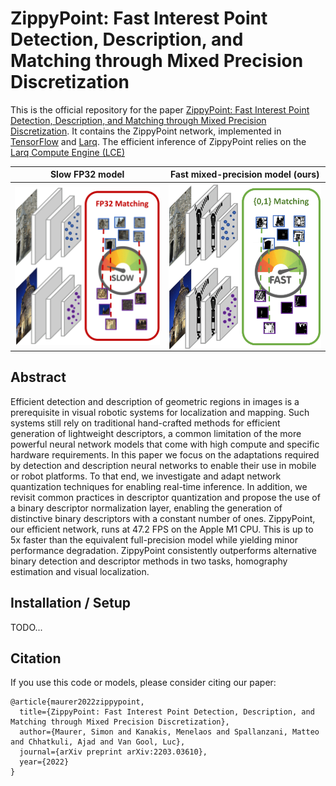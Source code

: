 # ZippyPoint: Fast Interest Point Detection, Description, and Matching through Mixed Precision Discretization

This is the official repository for the paper [ZippyPoint: Fast Interest Point Detection, Description, and Matching through Mixed Precision Discretization](https://arxiv.org/pdf/2203.03610.pdf).
It contains the ZippyPoint network, implemented in [TensorFlow](https://www.tensorflow.org/) and [Larq](https://github.com/larq/larq). 
The efficient inference of ZippyPoint relies on the [Larq Compute Engine (LCE)](https://github.com/larq/compute-engine) 

Slow FP32 model        |  Fast mixed-precision model (ours)
:----------------------------------------------------------:|:----------------------------------------------------------:
<img src="assets/teaser_slow.png" align="center" width=450>   |  <img src='assets/teaser_fast.png' align="center" width=450> 


## Abstract

Efficient detection and description of geometric regions in images is a prerequisite in visual robotic systems for localization and mapping.
Such systems still rely on traditional hand-crafted methods for efficient generation of lightweight descriptors, a common limitation of the more powerful neural network models that come with high compute and specific hardware requirements.
In this paper we focus on the adaptations required by detection and description neural networks to enable their use in mobile or robot platforms. 
To that end, we investigate and adapt network quantization techniques for enabling real-time inference. 
In addition, we revisit common practices in descriptor quantization and propose the use of a binary descriptor normalization layer, enabling the generation of distinctive binary descriptors with a constant number of ones.
ZippyPoint, our efficient network, runs at 47.2 FPS on the Apple M1 CPU.
This is up to 5x faster than the equivalent full-precision model while yielding minor performance degradation.
ZippyPoint consistently outperforms alternative binary detection and descriptor methods in two tasks, homography estimation and visual localization. 

## Installation / Setup

TODO...

## Citation

If you use this code or models, please consider citing our paper:

```
@article{maurer2022zippypoint,
  title={ZippyPoint: Fast Interest Point Detection, Description, and Matching through Mixed Precision Discretization},
  author={Maurer, Simon and Kanakis, Menelaos and Spallanzani, Matteo and Chhatkuli, Ajad and Van Gool, Luc},
  journal={arXiv preprint arXiv:2203.03610},
  year={2022}
}
```